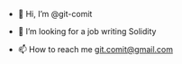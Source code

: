 - 👋 Hi, I’m @git-comit

- 💞️ I’m looking for a job writing Solidity 
- 📫 How to reach me git.comit@gmail.com

<!---
git-comit/git-comit is a ✨ special ✨ repository because its `README.md` (this file) appears on your GitHub profile.
You can click the Preview link to take a look at your changes.
--->
